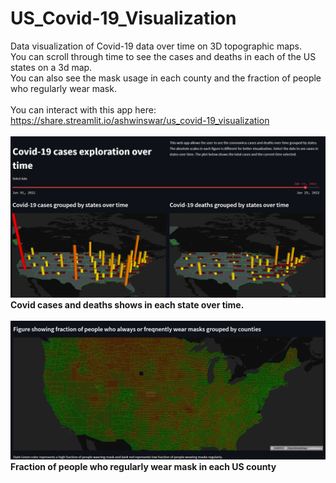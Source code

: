 # US_Covid-19_Visualization
Data visualization of Covid-19 data over time on 3D topographic maps.
<br>
You can scroll through time to see the cases and deaths in each of the US states on a 3d map. <br>
You can also see the mask usage in each county and the fraction of people who regularly wear mask. <br>
<br>
You can interact with this app here: <br>
https://share.streamlit.io/ashwinswar/us_covid-19_visualization
<br>
<br>
![](images/covi-visualization.png)
<br>
<b>Covid cases and deaths shows in each state over time.<b>
<br>
<br>
![](images/county_image.png)
<br>
<b>Fraction of people who regularly wear mask in each US county<b>
